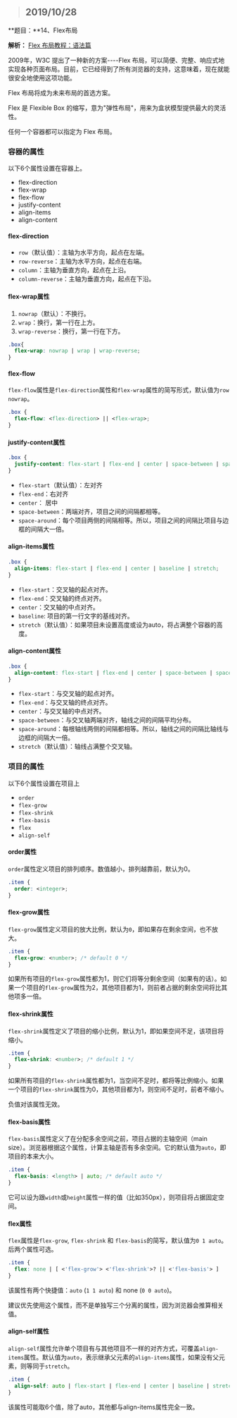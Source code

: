 

> ## 2019/10/28

**题目：**14、Flex布局

**解析：**  [Flex 布局教程：语法篇](http://www.ruanyifeng.com/blog/2015/07/flex-grammar.html?utm_source=tuicool) 

2009年，W3C 提出了一种新的方案----Flex 布局，可以简便、完整、响应式地实现各种页面布局。目前，它已经得到了所有浏览器的支持，这意味着，现在就能很安全地使用这项功能。

Flex 布局将成为未来布局的首选方案。

Flex 是 Flexible Box 的缩写，意为"弹性布局"，用来为盒状模型提供最大的灵活性。

任何一个容器都可以指定为 Flex 布局。



### 容器的属性

以下6个属性设置在容器上。

- flex-direction
- flex-wrap
- flex-flow 
- justify-content
- align-items
- align-content



#### flex-direction

- `row`（默认值）：主轴为水平方向，起点在左端。
- `row-reverse`：主轴为水平方向，起点在右端。
- `column`：主轴为垂直方向，起点在上沿。
- `column-reverse`：主轴为垂直方向，起点在下沿。



#### flex-wrap属性

1. `nowrap`（默认）：不换行。
2. `wrap`：换行，第一行在上方。
3. `wrap-reverse`：换行，第一行在下方。

~~~css
.box{
  flex-wrap: nowrap | wrap | wrap-reverse;
}
~~~





#### flex-flow

`flex-flow`属性是`flex-direction`属性和`flex-wrap`属性的简写形式，默认值为`row nowrap`。

~~~css
.box {
  flex-flow: <flex-direction> || <flex-wrap>;
}
~~~



#### justify-content属性

~~~css
.box {
  justify-content: flex-start | flex-end | center | space-between | space-around;
}
~~~

- `flex-start`（默认值）：左对齐
- `flex-end`：右对齐
- `center`： 居中
- `space-between`：两端对齐，项目之间的间隔都相等。
- `space-around`：每个项目两侧的间隔相等。所以，项目之间的间隔比项目与边框的间隔大一倍。



#### align-items属性

~~~css
.box {
  align-items: flex-start | flex-end | center | baseline | stretch;
}
~~~

- `flex-start`：交叉轴的起点对齐。
- `flex-end`：交叉轴的终点对齐。
- `center`：交叉轴的中点对齐。
- `baseline`: 项目的第一行文字的基线对齐。
- `stretch`（默认值）：如果项目未设置高度或设为auto，将占满整个容器的高度。



#### align-content属性

~~~css
.box {
  align-content: flex-start | flex-end | center | space-between | space-around | stretch;
}
~~~

- `flex-start`：与交叉轴的起点对齐。
- `flex-end`：与交叉轴的终点对齐。
- `center`：与交叉轴的中点对齐。
- `space-between`：与交叉轴两端对齐，轴线之间的间隔平均分布。
- `space-around`：每根轴线两侧的间隔都相等。所以，轴线之间的间隔比轴线与边框的间隔大一倍。
- `stretch`（默认值）：轴线占满整个交叉轴。



### 项目的属性

以下6个属性设置在项目上

- `order`
- `flex-grow`
- `flex-shrink`
- `flex-basis`
- `flex`
- `align-self`



#### order属性

`order`属性定义项目的排列顺序。数值越小，排列越靠前，默认为0。

~~~css
.item {
  order: <integer>;
}
~~~



#### flex-grow属性

`flex-grow`属性定义项目的放大比例，默认为`0`，即如果存在剩余空间，也不放大。

~~~css
.item {
  flex-grow: <number>; /* default 0 */
}
~~~

如果所有项目的`flex-grow`属性都为1，则它们将等分剩余空间（如果有的话）。如果一个项目的`flex-grow`属性为2，其他项目都为1，则前者占据的剩余空间将比其他项多一倍。



#### flex-shrink属性

`flex-shrink`属性定义了项目的缩小比例，默认为1，即如果空间不足，该项目将缩小。

~~~css
.item {
  flex-shrink: <number>; /* default 1 */
}
~~~

如果所有项目的`flex-shrink`属性都为1，当空间不足时，都将等比例缩小。如果一个项目的`flex-shrink`属性为0，其他项目都为1，则空间不足时，前者不缩小。

负值对该属性无效。



####  flex-basis属性

`flex-basis`属性定义了在分配多余空间之前，项目占据的主轴空间（main size）。浏览器根据这个属性，计算主轴是否有多余空间。它的默认值为`auto`，即项目的本来大小。

~~~css
.item {
  flex-basis: <length> | auto; /* default auto */
}
~~~

它可以设为跟`width`或`height`属性一样的值（比如350px），则项目将占据固定空间。



#### flex属性

`flex`属性是`flex-grow`, `flex-shrink` 和 `flex-basis`的简写，默认值为`0 1 auto`。后两个属性可选。

~~~css
.item {
  flex: none | [ <'flex-grow'> <'flex-shrink'>? || <'flex-basis'> ]
}
~~~

该属性有两个快捷值：`auto` (`1 1 auto`) 和 none (`0 0 auto`)。

建议优先使用这个属性，而不是单独写三个分离的属性，因为浏览器会推算相关值。



#### align-self属性

`align-self`属性允许单个项目有与其他项目不一样的对齐方式，可覆盖`align-items`属性。默认值为`auto`，表示继承父元素的`align-items`属性，如果没有父元素，则等同于`stretch`。

~~~css
.item {
  align-self: auto | flex-start | flex-end | center | baseline | stretch;
}
~~~

该属性可能取6个值，除了auto，其他都与align-items属性完全一致。

